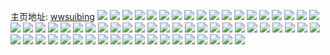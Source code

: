 主页地址: [wwsuibing](https://weibo.com/u/5238807239) 
![](https://wx4.sinaimg.cn/mw2000/005Ixv4Xly1h9i5ekko4xj30u013qguz.jpg) 
![](https://wx4.sinaimg.cn/mw2000/005Ixv4Xly1h9i5eodm7gj33402c0npd.jpg) 
![](https://wx4.sinaimg.cn/mw2000/005Ixv4Xly1h9i5enbdrlj31nc270npd.jpg) 
![](https://wx4.sinaimg.cn/mw2000/005Ixv4Xly1h9i5emb7wmj32c0340b2b.jpg) 
![](https://wx4.sinaimg.cn/mw2000/005Ixv4Xly1h9i5eqrhxuj32c03404qq.jpg) 
![](https://wx4.sinaimg.cn/mw2000/005Ixv4Xly1h9i5eplorgj31401hc4qp.jpg) 
![](https://wx4.sinaimg.cn/mw2000/005Ixv4Xly1h9i5etamkaj31mf26p1ky.jpg) 
![](https://wx4.sinaimg.cn/mw2000/005Ixv4Xly1h9i5eu7g1ej31401hch97.jpg) 
![](https://wx4.sinaimg.cn/mw2000/005Ixv4Xly1h95ppqz6oqj30jj0wxdjf.jpg) 
![](https://wx4.sinaimg.cn/mw2000/005Ixv4Xly1h95ppq7ku0j30u014htid.jpg) 
![](https://wx4.sinaimg.cn/mw2000/005Ixv4Xly1h95pppby20j30to1fejzh.jpg) 
![](https://wx4.sinaimg.cn/mw2000/005Ixv4Xly1h95ppsiecgj30u0144qdt.jpg) 
![](https://wx4.sinaimg.cn/mw2000/005Ixv4Xly1h8jozp06sgj30u0140ti5.jpg) 
![](https://wx4.sinaimg.cn/mw2000/005Ixv4Xly1h8fzs6omsdj30zo1awdny.jpg) 
![](https://wx4.sinaimg.cn/mw2000/005Ixv4Xly1h84g7frdjdj30u014a0yd.jpg) 
![](https://wx4.sinaimg.cn/mw2000/005Ixv4Xly1h84g7janjjj30u0140qbq.jpg) 
![](https://wx4.sinaimg.cn/mw2000/005Ixv4Xly1h84g9bzo4ij30u00ri76t.jpg) 
![](https://wx4.sinaimg.cn/mw2000/005Ixv4Xly1h7wf68xk5kj32631nbu0x.jpg) 
![](https://wx4.sinaimg.cn/mw2000/005Ixv4Xly1h7wf6e816nj31n0243npd.jpg) 
![](https://wx4.sinaimg.cn/mw2000/005Ixv4Xly1h7wf7l5ukuj30u0140dpo.jpg) 
![](https://wx4.sinaimg.cn/mw2000/005Ixv4Xly1h7wf6fb3n8j30k00xm10c.jpg) 
![](https://wx4.sinaimg.cn/mw2000/005Ixv4Xly1h7wf6uczi0j31o0280qv5.jpg) 
![](https://wx4.sinaimg.cn/mw2000/005Ixv4Xly1h7wf7jmh4mj329o31hnpe.jpg) 
![](https://wx4.sinaimg.cn/mw2000/005Ixv4Xly1h7hdmsymuwj31401hcx46.jpg) 
![](https://wx4.sinaimg.cn/mw2000/005Ixv4Xly1h7hdo18wn2j31401gstrq.jpg) 
![](https://wx4.sinaimg.cn/mw2000/005Ixv4Xly1h7hdnc6drmj31z52mvqv6.jpg) 
![](https://wx4.sinaimg.cn/mw2000/005Ixv4Xly1h7hdmoe4aqj313z1h5k1u.jpg) 
![](https://wx4.sinaimg.cn/mw2000/005Ixv4Xly1h7hdmx4voyj31401hc4hr.jpg) 
![](https://wx4.sinaimg.cn/mw2000/005Ixv4Xly1h7hdnsqxw2j32c0340qv5.jpg) 
![](https://wx4.sinaimg.cn/mw2000/005Ixv4Xly1h7hdnod1ojj31kr26laj4.jpg) 
![](https://wx4.sinaimg.cn/mw2000/005Ixv4Xly1h7hdmv7xzhj31401hcwhj.jpg) 
![](https://wx4.sinaimg.cn/mw2000/005Ixv4Xly1h7hdnz7m4mj32c0340b2a.jpg) 
![](https://wx4.sinaimg.cn/mw2000/005Ixv4Xly1h7hdneklaej31401hckc1.jpg) 
![](https://wx4.sinaimg.cn/mw2000/005Ixv4Xly1h77f6cef7vj312q1hbdjs.jpg) 
![](https://wx4.sinaimg.cn/mw2000/005Ixv4Xly1h77f698vjlj32c0340gvi.jpg) 
![](https://wx4.sinaimg.cn/mw2000/005Ixv4Xly1h77f6atsgtj325j2wnb2b.jpg) 
![](https://wx4.sinaimg.cn/mw2000/005Ixv4Xly1h77f6ev561j32by305u0y.jpg) 
![](https://wx4.sinaimg.cn/mw2000/005Ixv4Xly1h77f6fumjhj329a30eu0y.jpg) 
![](https://wx4.sinaimg.cn/mw2000/005Ixv4Xly1h6vlc86pl4j31o0280qv5.jpg) 
![](https://wx4.sinaimg.cn/mw2000/005Ixv4Xly1h6vlcaf9s0j31ni26zb2a.jpg) 
![](https://wx4.sinaimg.cn/mw2000/005Ixv4Xly1h6vlcb09m8j31401hcdmw.jpg) 
![](https://wx4.sinaimg.cn/mw2000/005Ixv4Xly1h6jtciy0j8j30u014sju1.jpg) 
![](https://wx4.sinaimg.cn/mw2000/005Ixv4Xly1h6jtcpjptij31kw2dcb2a.jpg) 
![](https://wx4.sinaimg.cn/mw2000/005Ixv4Xly1h6jtckzbt5j30u013w425.jpg) 
![](https://wx4.sinaimg.cn/mw2000/005Ixv4Xly1h6jtck1b1xj30u60u6wjo.jpg) 
![](https://wx4.sinaimg.cn/mw2000/005Ixv4Xly1h6jtci5m17j30u00u0mx8.jpg) 
![](https://wx4.sinaimg.cn/mw2000/005Ixv4Xly1h6jtcmqu2yj31n326swqf.jpg) 
![](https://wx4.sinaimg.cn/mw2000/005Ixv4Xly1h5uw7zb1q5j30u0190dkz.jpg) 
![](https://wx4.sinaimg.cn/mw2000/005Ixv4Xly1h5uw7zupr9j32dc1kwnpd.jpg) 
![](https://wx4.sinaimg.cn/mw2000/005Ixv4Xly1h5uw7z54y7j30u0190dnb.jpg) 
![](https://wx4.sinaimg.cn/mw2000/005Ixv4Xly1h5otxhquh7j31kw2dc7wi.jpg) 
![](https://wx4.sinaimg.cn/mw2000/005Ixv4Xly1h5otxogkhfj31i3295b29.jpg) 
![](https://wx4.sinaimg.cn/mw2000/005Ixv4Xly1h5otxnf7iij31kw2dc7wi.jpg) 
![](https://wx4.sinaimg.cn/mw2000/005Ixv4Xly1h5otxl13qfj31kw2dc7wi.jpg) 
![](https://wx4.sinaimg.cn/mw2000/005Ixv4Xly1h5otxip27gj31ig29o7wh.jpg) 
![](https://wx4.sinaimg.cn/mw2000/005Ixv4Xly1h5otxqxw7vj31kw2dc7wi.jpg) 
![](https://wx4.sinaimg.cn/mw2000/005Ixv4Xly1h5j3sxfgntj31n627bx6p.jpg) 
![](https://wx4.sinaimg.cn/mw2000/005Ixv4Xly1h5gr5xvy7rj30ty16qdmw.jpg) 
![](https://wx4.sinaimg.cn/mw2000/005Ixv4Xly1h5gr5yawrsj30ty13qwkf.jpg) 
![](https://wx4.sinaimg.cn/mw2000/005Ixv4Xly1h4zcfhws9wj329c30ghdu.jpg) 
![](https://wx4.sinaimg.cn/mw2000/005Ixv4Xly1h4zcfgybbej31n827cqv5.jpg) 
![](https://wx4.sinaimg.cn/mw2000/005Ixv4Xly1h4zcfds7yxj32c03407wj.jpg) 
